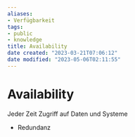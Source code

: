 ```yaml
---
aliases: 
- Verfügbarkeit
tags:   
- public
- knowledge
title: Availability
date created: "2023-03-21T07:06:12"
date modified: "2023-05-06T02:11:55"
---
```


# Availability
Jeder Zeit Zugriff auf Daten und Systeme

- Redundanz
